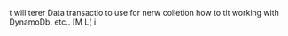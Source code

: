 t will terer
Data transactio to use for nerw colletion how to tit working  with DynamoDb. etc..
[M L(
i	
